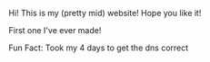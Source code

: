 Hi! This is my (pretty mid) website! Hope you like it!

First one I've ever made!

Fun Fact: Took my 4 days to get the dns correct

